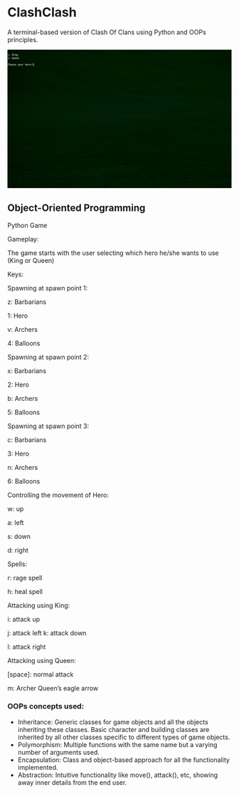 # ClashClash

A terminal-based version of Clash Of Clans using Python and OOPs principles.

<p align="center">
    <img src="gameplay.gif" width="512"/>
</p>

## Object-Oriented Programming

Python Game

Gameplay:

The game starts with the user selecting which hero he/she wants to use (King or Queen)

Keys:

Spawning at spawn point 1:

z: Barbarians

1: Hero

v: Archers

4: Balloons

Spawning at spawn point 2:

x: Barbarians

2: Hero

b: Archers

5: Balloons

Spawning at spawn point 3:

c: Barbarians

3: Hero

n: Archers

6: Balloons

Controlling the movement of Hero:

w: up

a: left

s: down

d: right

Spells:

r: rage spell

h: heal spell

Attacking using King:

i: attack up

j: attack left
k: attack down

l: attack right

Attacking using Queen:

[space]: normal attack

m: Archer Queen’s eagle arrow

### OOPs concepts used:

- Inheritance: Generic classes for game objects and all the
objects inheriting these classes. Basic character and building classes are inherited by all other classes specific to different types of game objects.
- Polymorphism: Multiple functions with the same name but a varying number of arguments used.
- Encapsulation: Class and object-based approach for all the functionality implemented.
- Abstraction: Intuitive functionality like move(), attack(), etc, showing away inner details from the end user.
